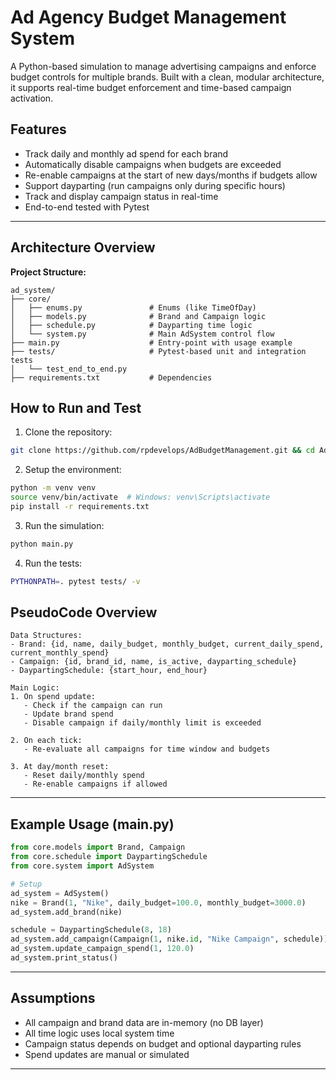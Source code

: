 # Ad Agency Budget Management System

A Python-based simulation to manage advertising campaigns and enforce budget controls for multiple brands. Built with a clean, modular architecture, it supports real-time budget enforcement and time-based campaign activation.

## Features

- Track daily and monthly ad spend for each brand
- Automatically disable campaigns when budgets are exceeded
- Re-enable campaigns at the start of new days/months if budgets allow
- Support dayparting (run campaigns only during specific hours)
- Track and display campaign status in real-time
- End-to-end tested with Pytest

---

## Architecture Overview

**Project Structure:**
```
ad_system/
├── core/
│   ├── enums.py               # Enums (like TimeOfDay)
│   ├── models.py              # Brand and Campaign logic
│   ├── schedule.py            # Dayparting time logic
│   └── system.py              # Main AdSystem control flow
├── main.py                    # Entry-point with usage example
├── tests/                     # Pytest-based unit and integration tests
│   └── test_end_to_end.py
├── requirements.txt           # Dependencies
```

## How to Run and Test

1. Clone the repository:
```bash
git clone https://github.com/rpdevelops/AdBudgetManagement.git && cd AdBudgetManagement
```

2. Setup the environment:
```bash
python -m venv venv
source venv/bin/activate  # Windows: venv\Scripts\activate
pip install -r requirements.txt
```

3. Run the simulation:
```bash
python main.py
```

4. Run the tests:
```bash
PYTHONPATH=. pytest tests/ -v
```

## PseudoCode Overview
```
Data Structures:
- Brand: {id, name, daily_budget, monthly_budget, current_daily_spend, current_monthly_spend}
- Campaign: {id, brand_id, name, is_active, dayparting_schedule}
- DaypartingSchedule: {start_hour, end_hour}

Main Logic:
1. On spend update:
   - Check if the campaign can run
   - Update brand spend
   - Disable campaign if daily/monthly limit is exceeded

2. On each tick:
   - Re-evaluate all campaigns for time window and budgets

3. At day/month reset:
   - Reset daily/monthly spend
   - Re-enable campaigns if allowed
```

---

## Example Usage (main.py)

```python
from core.models import Brand, Campaign
from core.schedule import DaypartingSchedule
from core.system import AdSystem

# Setup
ad_system = AdSystem()
nike = Brand(1, "Nike", daily_budget=100.0, monthly_budget=3000.0)
ad_system.add_brand(nike)

schedule = DaypartingSchedule(8, 18)
ad_system.add_campaign(Campaign(1, nike.id, "Nike Campaign", schedule))
ad_system.update_campaign_spend(1, 120.0)
ad_system.print_status()
```

---

## Assumptions

- All campaign and brand data are in-memory (no DB layer)
- All time logic uses local system time
- Campaign status depends on budget and optional dayparting rules
- Spend updates are manual or simulated

---
